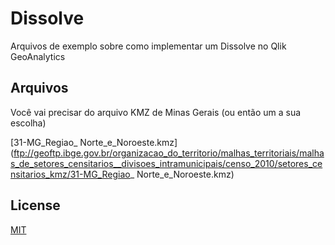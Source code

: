 # Dissolve

Arquivos de exemplo sobre como implementar um Dissolve no Qlik GeoAnalytics

## Arquivos
Você vai precisar do arquivo KMZ de Minas Gerais (ou então um a sua escolha)

[31-MG_Regiao_ Norte_e_Noroeste.kmz](ftp://geoftp.ibge.gov.br/organizacao_do_territorio/malhas_territoriais/malhas_de_setores_censitarios__divisoes_intramunicipais/censo_2010/setores_censitarios_kmz/31-MG_Regiao_ Norte_e_Noroeste.kmz)



## License
[MIT](https://choosealicense.com/licenses/mit/)